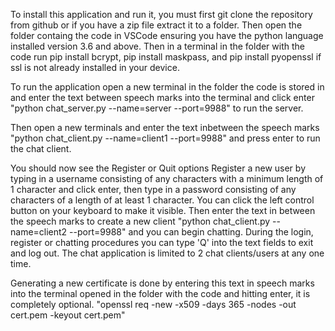 To install this application and run it, you must first git clone the repository from github or if you have a zip file extract it to a folder.
Then open the folder containg the code in VSCode ensuring you have the python language installed version 3.6 and above.
Then in a terminal in the folder with the code run pip install bcrypt, pip install maskpass, and pip install pyopenssl if ssl is not already installed in your device.

To run the application open a new terminal in the folder the code is stored in and enter the text between speech marks into the terminal and click enter "python chat_server.py --name=server --port=9988" to run the server. 

Then open a new terminals and enter the text inbetween the speech marks "python chat_client.py --name=client1 --port=9988"  and press enter to run the chat client. 

You should now see the Register or Quit options Register a new user by typing in a username consisting of any characters with a minimum length of 1 character and click enter, then type in a password consisting of any characters of a length of at least 1 character. You can click the left control button on your keyboard to make it visible. Then enter the text in between the speech marks to create a new client "python chat_client.py --name=client2 --port=9988" and you can begin chatting. During the login, register or chatting procedures you can type 'Q' into the text fields to exit and log out. The chat application is limited to 2 chat clients/users at any one time.

Generating a new certificate is done by entering this text in speech marks into the terminal opened in the folder with the code and hitting enter, it is completely optional. 
"openssl req -new -x509 -days 365 -nodes -out cert.pem -keyout cert.pem"

